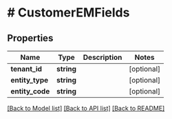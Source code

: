 # # CustomerEMFields


## Properties 


Name | Type | Description | Notes
------------ | ------------- | ------------- | -------------
**tenant_id**| **string** |   | [optional]
**entity_type**| **string** |   | [optional]
**entity_code**| **string** |   | [optional]


[[Back to Model list]](../../README.md#models) [[Back to API list]](../../README.md#endpoints) [[Back to README]](../../README.md)

